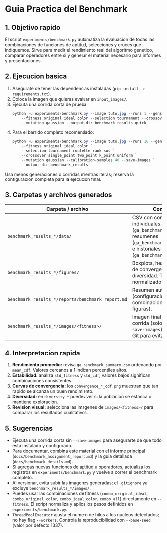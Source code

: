 # Guia Practica del Benchmark

## 1. Objetivo rapido

El script `experiments/benchmark.py` automatiza la evaluacion de todas las combinaciones de funciones de aptitud, selecciones y cruces que indiquemos. Sirve para medir el rendimiento real del algoritmo genetico, comparar operadores entre si y generar el material necesario para informes y presentaciones.

## 2. Ejecucion basica

1. Asegurate de tener las dependencias instaladas (`pip install -r requirements.txt`).  
2. Coloca la imagen que quieras evaluar en `input_images/`.  
3. Ejecuta una corrida corta de prueba:
   ```powershell
   python -u experiments/benchmark.py --image tuto.jpg --runs 1 --gens 2 --pop 6 `
       --fitness original ideal color --selection tournament --crossover single_point `
       --mutation gaussian --output-dir benchmark_results_quick
   ```
4. Para el barrido completo recomendado:
   ```powershell
   python -u experiments/benchmark.py --image tuto.jpg --runs 10 --gens 20 --pop 24 `
       --fitness original ideal color `
       --selection tournament roulette rank sus `
       --crossover single_point two_point k_point uniform `
       --mutation gaussian --calibration-samples 40 --save-images `
       --output-dir benchmark_results
   ```

Usa menos generaciones o corridas mientras iteras; reserva la configuracion completa para la ejecucion final.

## 3. Carpetas y archivos generados

| Carpeta / archivo | Contenido |
| --- | --- |
| `benchmark_results_*/data/` | CSV con corridas individuales (`ga_benchmark_runs.csv`), resumenes (`ga_benchmark_summary.csv`) e historiales (`ga_benchmark_history.csv`). |
| `benchmark_results_*/figures/` | Boxplots, heatmaps, curvas de convergencia y diversidad. Todo normalizado en CDF 0-1. |
| `benchmark_results_*/reports/benchmark_report.md` | Resumen autogenerado (configuracion, top combinaciones, rutas de figuras). |
| `benchmark_results_*/images/<fitness>/` | Imagen final de cada corrida (solo si usas `--save-images`). Ignorado en Git para evitar peso. |

## 4. Interpretacion rapida

1. **Rendimiento promedio:** revisa `ga_benchmark_summary.csv` ordenando por `mean_cdf`. Valores cercanos a 1 indican percentiles altos.  
2. **Estabilidad:** analiza `std_fitness` y `std_cdf`; valores bajos significan combinaciones consistentes.  
3. **Curvas de convergencia:** los `convergence_*_cdf.png` muestran que tan rapido se alcanza un buen rendimiento.  
4. **Diversidad:** en `diversity_*` puedes ver si la poblacion se estanca o mantiene exploracion.  
5. **Revision visual:** selecciona las imagenes de `images/<fitness>/` para comparar los resultados cualitativos.

## 5. Sugerencias

- Ejecuta una corrida corta sin `--save-images` para asegurarte de que todo esta instalado y configurado.  
- Para documentar, combina este material con el informe principal (`docs/benchmark_assignment_report.md`) y la guia detallada (`docs/benchmark_details.md`).  
- Si agregas nuevas funciones de aptitud u operadores, actualiza los registros en `experiments/benchmark.py` y vuelve a correr el benchmark completo.  
- Al versionar, evita subir las imagenes generadas; el `.gitignore` ya excluye `benchmark_results_*/images/`.
- Puedes usar las combinaciones de fitness (`combo_original_ideal`, `combo_original_color`, `combo_ideal_color`, `combo_all`) directamente en `--fitness`. El script normaliza y aplica los pesos definidos en `experiments/benchmark.py`.
- `ThreadPoolExecutor` ajusta el numero de hilos a los nucleos detectados; no hay flag `--workers`. Controla la reproducibilidad con `--base-seed` (valor por defecto 1337).
